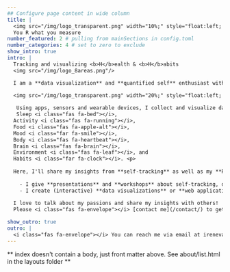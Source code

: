 ```yaml
---
## Configure page content in wide column
title: |
  <img src="/img/logo_transparent.png" width="10%;" style="float:left; margin:10px;"/>
  You R what you measure 
number_featured: 2 # pulling from mainSections in config.toml
number_categories: 4 # set to zero to exclude
show_intro: true
intro: |
  Tracking and visualizing <b>H</b>ealth & <b>H</b>abits
  <img src="/img/logo_8areas.png"/>

  I am a **data visualization** and **quantified self** enthusiast with an interest in **digital health** and **precision medicine**. As a former professional cyclist with a PhD in biomarker research, I currently combine a part time job as a university teacher with a freelance business and passion project **‘You R What You Measure’**. <p>
  
  <img src="/img/logo_transparent.png" width="20%;" style="float:left; margin:10px;"/>

   Using apps, sensors and wearable devices, I collect and visualize data about my 
   Sleep <i class="fas fa-bed"></i>,
  Activity <i class="fas fa-running"></i>,
  Food <i class="fas fa-apple-alt"></i>,
  Mood <i class="far fa-smile"></i>,
  Body <i class="fas fa-heartbeat"></i>,
  Brain <i class="fas fa-brain"></i>,
  Environment <i class="fas fa-leaf"></i>, and
  Habits <i class="far fa-clock"></i>. <p>
  
  Here, I'll share my insights from **self-tracking** as well as my **R** and **DataViz** tinkering! <p>
  
    - I give **presentations** and **workshops** about self-tracking, data visualization and/or the R programming language (see [Talks](/talk/) and [Blog](/blog/)). 
    - I create (interactive) **data visualizations** or **web applications** to support (sensor-based) studies and citizen science projects related to health, lifestyle or living environment (see [Projects](/project/)). <p> 
  
  I love to talk about my passions and share my insights with others!
  Please <i class="fas fa-envelope"></i> [contact me](/contact/) to get in touch or introduce yourself!

show_outro: true
outro: |
  <i class="fas fa-envelope"></i> You can reach me via email at irenevandenbroek@gmail.com.
---
```


** index doesn't contain a body, just front matter above.
See about/list.html in the layouts folder **
